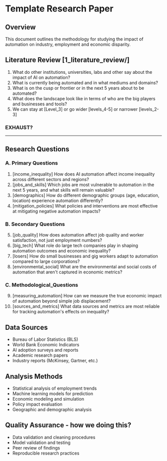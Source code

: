 # Template Research Paper

## Overview
This document outlines the methodology for studying the impact of automation on industry, employment and economic disparity.

## Literature Review [1_literature_review/]
1. What do other institutions, universities, labs and other say about the impact of AI on automation?
2. What is currently being automated and in what mediums and domains?
3. What is on the cusp or frontier or in the next 5 years about to be automated?
4. What does the landscape look like in terms of who are the big players and businesses and tools?
5. We can stay at [Level_3] or go wider [levels_4-5] or narrower [levels_2-3]
### EXHAUST?
-----------------------------------------------------------------------------

## Research Questions
### A. Primary Questions
1. [income_inequality] How does AI automation affect income inequality across different sectors and regions?
2. [jobs_and_skills] Which jobs are most vulnerable to automation in the next 5 years, and what skills will remain valuable?
3. [demographics] How do different demographic groups (age, education, location) experience automation differently?
4. [mitigation_policies] What policies and interventions are most effective at mitigating negative automation impacts?
### B. Secondary Questions
5. [job_quality] How does automation affect job quality and worker satisfaction, not just employment numbers?
6. [big_tech] What role do large tech companies play in shaping automation outcomes and economic inequality?
7. [losers] How do small businesses and gig workers adapt to automation compared to large corporations?
8. [environmental_social] What are the environmental and social costs of automation that aren't captured in economic metrics?
### C. Methodological_Questions
9. [measuring_automation] How can we measure the true economic impact of automation beyond simple job displacement?
10. [sources_and_metrics] What data sources and metrics are most reliable for tracking automation's effects on inequality?

## Data Sources
- Bureau of Labor Statistics (BLS)
- World Bank Economic Indicators
- AI adoption surveys and reports
- Academic research papers
- Industry reports (McKinsey, Gartner, etc.)

## Analysis Methods
- Statistical analysis of employment trends
- Machine learning models for prediction
- Economic modeling and simulation
- Policy impact evaluation
- Geographic and demographic analysis

## Quality Assurance - how we doing this?
- Data validation and cleaning procedures
- Model validation and testing
- Peer review of findings
- Reproducible research practices 